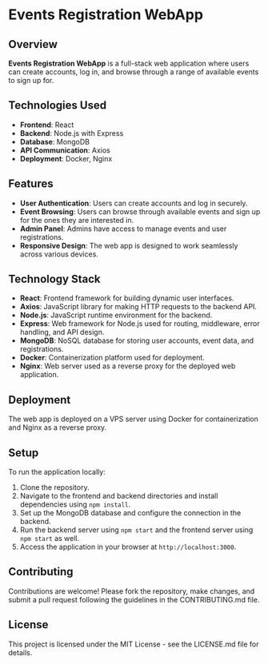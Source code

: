 # Events Registration WebApp

## Overview

**Events Registration WebApp** is a full-stack web application where users can create accounts, log in, and browse through a range of available events to sign up for.

## Technologies Used

- **Frontend**: React
- **Backend**: Node.js with Express
- **Database**: MongoDB
- **API Communication**: Axios
- **Deployment**: Docker, Nginx

## Features

- **User Authentication**: Users can create accounts and log in securely.
- **Event Browsing**: Users can browse through available events and sign up for the ones they are interested in.
- **Admin Panel**: Admins have access to manage events and user registrations.
- **Responsive Design**: The web app is designed to work seamlessly across various devices.

## Technology Stack

- **React**: Frontend framework for building dynamic user interfaces.
- **Axios**: JavaScript library for making HTTP requests to the backend API.
- **Node.js**: JavaScript runtime environment for the backend.
- **Express**: Web framework for Node.js used for routing, middleware, error handling, and API design.
- **MongoDB**: NoSQL database for storing user accounts, event data, and registrations.
- **Docker**: Containerization platform used for deployment.
- **Nginx**: Web server used as a reverse proxy for the deployed web application.

## Deployment

The web app is deployed on a VPS server using Docker for containerization and Nginx as a reverse proxy.

## Setup

To run the application locally:

1. Clone the repository.
2. Navigate to the frontend and backend directories and install dependencies using `npm install`.
3. Set up the MongoDB database and configure the connection in the backend.
4. Run the backend server using `npm start` and the frontend server using `npm start` as well.
5. Access the application in your browser at `http://localhost:3000`.

## Contributing

Contributions are welcome! Please fork the repository, make changes, and submit a pull request following the guidelines in the CONTRIBUTING.md file.

## License

This project is licensed under the MIT License - see the LICENSE.md file for details.
